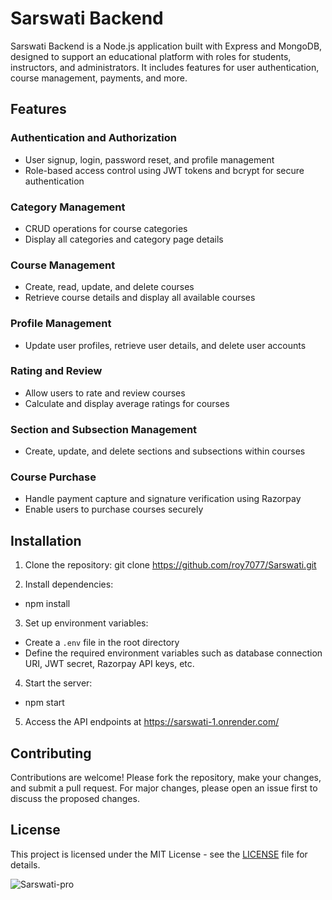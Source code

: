 # Sarswati Backend

Sarswati Backend is a Node.js application built with Express and MongoDB, designed to support an educational platform with roles for students, instructors, and administrators. It includes features for user authentication, course management, payments, and more.

## Features

### Authentication and Authorization
- User signup, login, password reset, and profile management
- Role-based access control using JWT tokens and bcrypt for secure authentication

### Category Management
- CRUD operations for course categories
- Display all categories and category page details

### Course Management
- Create, read, update, and delete courses
- Retrieve course details and display all available courses

### Profile Management
- Update user profiles, retrieve user details, and delete user accounts

### Rating and Review
- Allow users to rate and review courses
- Calculate and display average ratings for courses

### Section and Subsection Management
- Create, update, and delete sections and subsections within courses

### Course Purchase
- Handle payment capture and signature verification using Razorpay
- Enable users to purchase courses securely

## Installation

1. Clone the repository:
git clone https://github.com/roy7077/Sarswati.git

2. Install dependencies:
- npm install

3. Set up environment variables:
- Create a `.env` file in the root directory
- Define the required environment variables such as database connection URI, JWT secret, Razorpay API keys, etc.

4. Start the server:
- npm start

5. Access the API endpoints at https://sarswati-1.onrender.com/

## Contributing

Contributions are welcome! Please fork the repository, make your changes, and submit a pull request. For major changes, please open an issue first to discuss the proposed changes.

## License

This project is licensed under the MIT License - see the [LICENSE](LICENSE) file for details.

![Sarswati-pro](https://github.com/roy7077/Sarswati/assets/107414907/6a7401d3-2420-48e2-972f-9fbbda7dd5e7)
